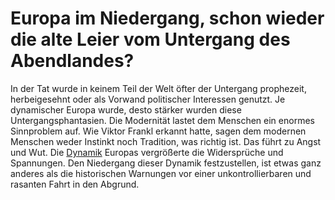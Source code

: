 # Europa im Niedergang, schon wieder die alte Leier vom Untergang des Abendlandes?

In der Tat wurde in keinem Teil der Welt öfter der Untergang prophezeit, herbeigesehnt oder als Vorwand politischer Interessen genutzt. Je dynamischer Europa wurde, desto stärker wurden diese Untergangsphantasien. Die Modernität lastet dem Menschen ein enormes Sinnproblem auf. Wie Viktor Frankl erkannt hatte, sagen dem modernen Menschen weder Instinkt noch Tradition, was richtig ist. Das führt zu Angst und Wut. Die [Dynamik](Welche%20Dynamik%20schwindet,%20und%20ist%20das%20schlecht) Europas vergrößerte die Widersprüche und Spannungen. Den Niedergang dieser Dynamik festzustellen, ist etwas ganz anderes als die historischen Warnungen vor einer unkontrollierbaren und rasanten Fahrt in den Abgrund.